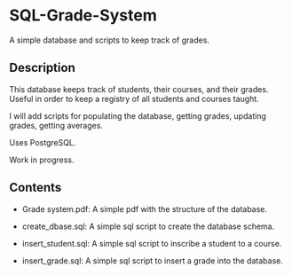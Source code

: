 # SQL-Grade-System
 A simple database and scripts to keep track of grades.

 ## Description

 This database keeps track of students, their courses, and their grades. Useful in order to keep a registry of all students and courses taught.

 I will add scripts for populating the database, getting grades, updating grades, getting averages.

 Uses PostgreSQL.

 Work in progress.

 ## Contents

 - Grade system.pdf: A simple pdf with the structure of the database.

 - create_dbase.sql: A simple sql script to create the database schema.

 - insert_student.sql: A simple sql script to inscribe a student to a course.

 - insert_grade.sql: A simple sql script to insert a grade into the database.